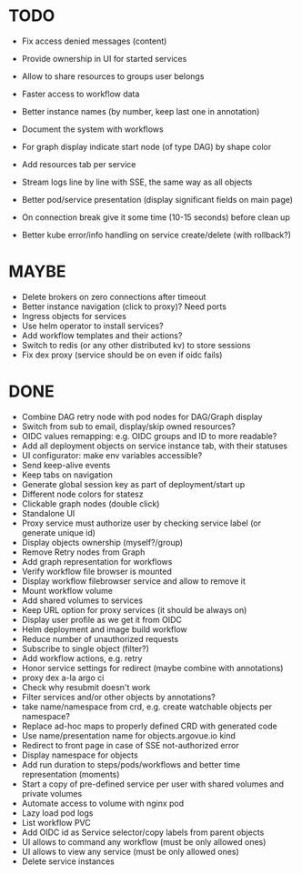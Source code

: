 # TODO

* Fix access denied messages (content)
* Provide ownership in UI for started services
* Allow to share resources to groups user belongs
* Faster access to workflow data
* Better instance names (by number, keep last one in annotation)
* Document the system with workflows
* For graph display indicate start node (of type DAG) by shape color

* Add resources tab per service
* Stream logs line by line with SSE, the same way as all objects
* Better pod/service presentation (display significant fields on main page)

* On connection break give it some time (10-15 seconds) before clean up
* Better kube error/info handling on service create/delete (with rollback?)

# MAYBE

* Delete brokers on zero connections after timeout
* Better instance navigation (click to proxy)? Need ports
* Ingress objects for services
* Use helm operator to install services?
* Add workflow templates and their actions?
* Switch to redis (or any other distributed kv) to store sessions
* Fix dex proxy (service should be on even if oidc fails)

# DONE

* Combine DAG retry node with pod nodes for DAG/Graph display
* Switch from sub to email, display/skip owned resources?
* OIDC values remapping: e.g. OIDC groups and ID to more readable?
* Add all deployment objects on service instance tab, with their statuses
* UI configurator: make env variables accessible?
* Send keep-alive events
* Keep tabs on navigation
* Generate global session key as part of deployment/start up
* Different node colors for statesz
* Clickable graph nodes (double click)
* Standalone UI
* Proxy service must authorize user by checking service label (or generate unique id)
* Display objects ownership (myself?/group)
* Remove Retry nodes from Graph
* Add graph representation for workflows
* Verify workflow file browser is mounted
* Display workflow filebrowser service and allow to remove it
* Mount workflow volume
* Add shared volumes to services
* Keep URL option for proxy services (it should be always on)
* Display user profile as we get it from OIDC
* Helm deployment and image build workflow
* Reduce number of unauthorized requests
* Subscribe to single object (filter?)
* Add workflow actions, e.g. retry
* Honor service settings for redirect (maybe combine with annotations)
* proxy dex a-la argo ci
* Check why resubmit doesn't work
* Filter services and/or other objects by annotations?
* take name/namespace from crd, e.g. create watchable objects per namespace?
* Replace ad-hoc maps to properly defined CRD with generated code
* Use name/presentation name for objects.argovue.io kind
* Redirect to front page in case of SSE not-authorized error
* Display namespace for objects
* Add run duration to steps/pods/workflows and better time representation (moments)
* Start a copy of pre-defined service per user with shared volumes and private volumes
* Automate access to volume with nginx pod
* Lazy load pod logs
* List workflow PVC
* Add OIDC id as Service selector/copy labels from parent objects
* UI allows to command any workflow (must be only allowed ones)
* UI allows to view any service (must be only allowed ones)
* Delete service instances
